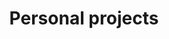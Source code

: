 ---
title: Personal projects
layout: collection
permalink: /personal+projects/
collection: personal projects
entries_layout: grid
classes: wide
---